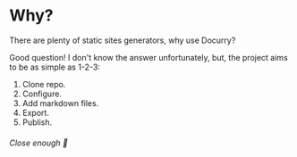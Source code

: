 # Why?

There are plenty of static sites generators, why use Docurry?

Good question! I don't know the answer unfortunately, but, the project aims to be as simple as 1-2-3:

1. Clone repo.
3. Configure.
4. Add markdown files.
5. Export.
6. Publish.

###### Close enough 🤫
